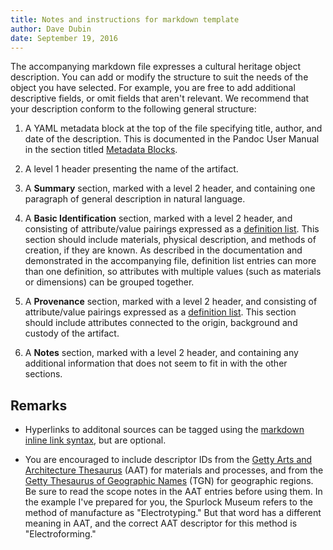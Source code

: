 ```yaml
---
title: Notes and instructions for markdown template
author: Dave Dubin
date: September 19, 2016
---
```


The accompanying markdown file expresses a cultural heritage object
description. You can add or modify the structure to suit the needs of
the object you have selected. For example, you are free to add additional
descriptive fields, or omit fields that aren't relevant. We recommend that
your description conform to the following general structure:

1. A YAML metadata block at the top of the file specifying title,
   author, and date of the description. This is documented in the
   Pandoc User Manual in the section
   titled [Metadata Blocks](http://pandoc.org/MANUAL.html#metadata-blocks).

2. A level 1 header presenting the name of the artifact.

3. A **Summary** section, marked with a level 2 header, and containing
   one paragraph of general description in natural language.
   
4. A **Basic Identification** section, marked with a level 2 header,
   and consisting of attribute/value pairings expressed as a
   [definition list](http://pandoc.org/MANUAL.html#definition-lists).
   This section should include materials, physical description, and
   methods of creation, if they are known. As described in the
   documentation and demonstrated in the accompanying file, definition
   list entries can more than one definition, so attributes with multiple
   values (such as materials or dimensions) can be grouped together.

5. A **Provenance** section, marked with a level 2 header,
   and consisting of attribute/value pairings expressed as a
   [definition list](http://pandoc.org/MANUAL.html#definition-lists).
   This section should include attributes connected to the origin,
   background and custody of the artifact.

6. A **Notes** section, marked with a level 2 header, and containing
   any additional information that does not seem to fit in with the
   other sections.
   
## Remarks

- Hyperlinks to additonal sources can be tagged using the
  [markdown inline link syntax](http://pandoc.org/MANUAL.html#inline-links),
  but are optional.
  
- You are encouraged to include descriptor IDs from the
  [Getty Arts and Architecture Thesaurus](http://www.getty.edu/research/tools/vocabularies/aat/)
  (AAT) for materials and processes, and from the
  [Getty Thesaurus of Geographic Names](http://vocab.getty.edu/tgn/)
  (TGN) for geographic regions. Be sure to read the scope notes in
  the AAT entries before using them. In the example I've prepared for
  you, the Spurlock Museum refers to the method of manufacture as
  "Electrotyping." But that word has a different meaning in AAT, and
  the correct AAT descriptor for this method is "Electroforming."


